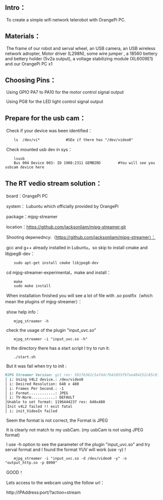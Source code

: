 ## Intro：

​	To create a simple wifi network telerobot with OrangePi PC.

## Materials：

​	The frame of our robot and serval wheel, an USB camera, an USB wireless network adropter, Motor driver (L298N), some wire jumper , a 18560 bettery and bettery holder (5v2a output), a voltage stabilizing module (XL6009E1) and our OrangePi PC x1

## Choosing Pins：

​	Using GPIO PA7 to PA10 for the motor control signal output

​	Using PG8 for the LED light control signal output

## Prepare for the usb cam：

​	Check if your device was been identified：

```shell
	ls  /dev/vi*			#SEe if there has "/dev/video0" 
```

​	Check mounted usb dev in sys：

```shell
	lsusb				   					
	Bus 004 Device 003: ID 1908:2311 GEMBIRD		#You will see you usbcam device here
```



## The RT vedio stream solution：

​	board：OrangePi PC

​	system： Lubuntu which officially provided by OrangePi 

​	package：mjpg-streamer

​	location：https://github.com/jacksonliam/mjpg-streamer.git

​	Shooting depenedncy:（https://github.com/jacksonliam/mjpg-streamer）：

​		gcc and g++ already installed in Lubuntu，so skip to install cmake and libjpeg8-dev：

```shell
	sudo apt-get install cmake libjpeg8-dev
```

​	cd mjpg-streamer-experimental，make and install：

```shell
	make
	sudo make install
```

​	When installation finished you will see a lot of file with *.so* postfix（which mean the plugins of mjpg-streamer）：

​	show help info：

```shell
	mjpg_streamer -h
```

​	check the usage of the plugin "input_uvc.so"	

```shell
	mjpg_streamer -i "input_uvc.so -h"
```

​	In the directory there has a start script I try to run it:

```shell
	./start.sh
```

​	But it was fail when try to init :

```markdown
MJPG Streamer Version: git rev: 501f6362c5afddcfb41055f97ae484252c85c912
│ i: Using V4L2 device.: /dev/video0
│ i: Desired Resolution: 640 x 480
│ i: Frames Per Second.: -1
│ i: Format............: JPEG
│ i: TV-Norm...........: DEFAULT
│Unable to set format: 1196444237 res: 640x480
│Init v4L2 failed !! exit fatal
│ i: init_VideoIn failed
```

​	Seem the format is not correct, the Format is JPEG 

​	It is clearly not match to my usbCam. (my usbCam is not using JPEG format)

​	I use -h option to see the parameter of the plugin "input_uvc.so" and try serval format and I found the format YUV will work (use -y) !

```shell
	mjpg_streamer -i "input_uvc.so -d /dev/video0 -y" -o "output_http.so -p 8090"
```

​	GOOD！

​	Lets access to the webcam using the follow url：

​	http://IPAddress:port/?action=stream

